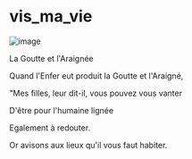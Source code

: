 # vis_ma_vie
![image](https://user-images.githubusercontent.com/724239/132588274-65d684f9-7b58-4cb5-acd7-8f03397a7be4.png)

La Goutte et l'Araignée

Quand l'Enfer eut produit la Goutte et l'Araigné,

"Mes filles, leur dit-il, vous pouvez vous vanter

D'être pour l'humaine lignée

Egalement à redouter.

Or avisons aux lieux qu'il vous faut habiter.


